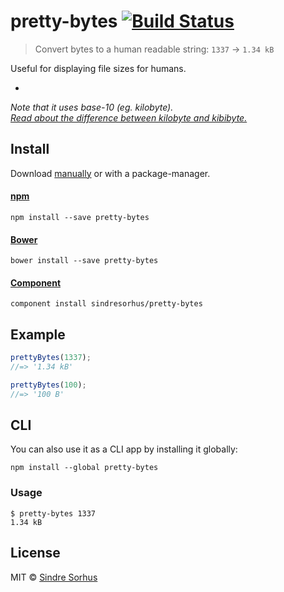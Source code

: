 # pretty-bytes [![Build Status](https://travis-ci.org/sindresorhus/pretty-bytes.png?branch=master)](http://travis-ci.org/sindresorhus/pretty-bytes)

> Convert bytes to a human readable string: `1337` → `1.34 kB`

Useful for displaying file sizes for humans.

-

*Note that it uses base-10 (eg. kilobyte).  
[Read about the difference between kilobyte and kibibyte.](http://pacoup.com/2009/05/26/kb-kb-kib-whats-up-with-that/)*


## Install

Download [manually](https://github.com/sindresorhus/pretty-bytes/releases) or with a package-manager.

#### [npm](https://npmjs.org/package/pretty-bytes)

```
npm install --save pretty-bytes
```

#### [Bower](http://bower.io)

```
bower install --save pretty-bytes
```

#### [Component](https://github.com/component/component)

```
component install sindresorhus/pretty-bytes
```


## Example

```js
prettyBytes(1337);
//=> '1.34 kB'

prettyBytes(100);
//=> '100 B'
```


## CLI

You can also use it as a CLI app by installing it globally:

```
npm install --global pretty-bytes
```

### Usage

```
$ pretty-bytes 1337
1.34 kB
```


## License

MIT © [Sindre Sorhus](http://sindresorhus.com)
